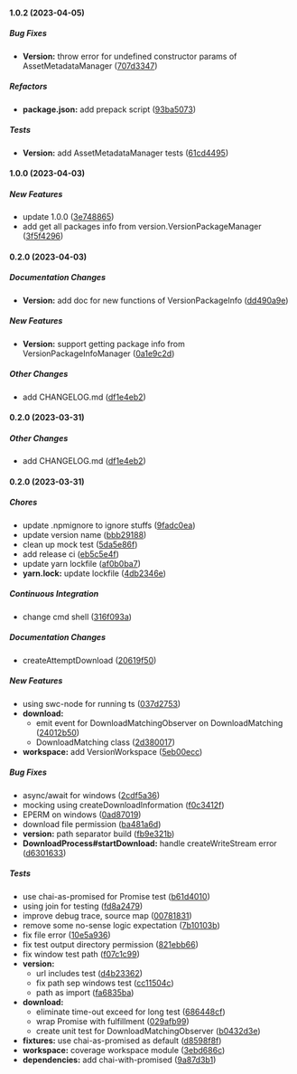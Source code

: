 #### 1.0.2 (2023-04-05)

##### Bug Fixes

* **Version:**  throw error for undefined constructor params of AssetMetadataManager ([707d3347](https://github.com/kratos-mc/kratos-core/commit/707d3347984821a4536bfabd3bf4e2be09b300c7))

##### Refactors

* **package.json:**  add prepack script ([93ba5073](https://github.com/kratos-mc/kratos-core/commit/93ba5073a620000ea3fe16713e394d6077da4b29))

##### Tests

* **Version:**  add AssetMetadataManager tests ([61cd4495](https://github.com/kratos-mc/kratos-core/commit/61cd4495aa4d1bd052cbf4015f0e1397a342bafd))

#### 1.0.0 (2023-04-03)

##### New Features

*  update 1.0.0 ([3e748865](https://github.com/kratos-mc/kratos-core/commit/3e74886557200bff5d3d2af11c652ddd437b29f1))
*  add get all packages info from version.VersionPackageManager ([3f5f4296](https://github.com/kratos-mc/kratos-core/commit/3f5f4296ed76162582f7bcc1c2f7bdaa68c10177))

#### 0.2.0 (2023-04-03)

##### Documentation Changes

* **Version:**  add doc for new functions of VersionPackageInfo ([dd490a9e](https://github.com/kratos-mc/kratos-core/commit/dd490a9e79a4162c079df10e54f1f25b01a937fa))

##### New Features

* **Version:**  support getting package info from VersionPackageInfoManager ([0a1e9c2d](https://github.com/kratos-mc/kratos-core/commit/0a1e9c2d8f6e3db0ca79836a18e4e2d4549598a2))

##### Other Changes

*  add CHANGELOG.md ([df1e4eb2](https://github.com/kratos-mc/kratos-core/commit/df1e4eb20fc1141754c624ef81b18f1ee6a9741f))

#### 0.2.0 (2023-03-31)

##### Other Changes

*  add CHANGELOG.md ([df1e4eb2](https://github.com/kratos-mc/kratos-core/commit/df1e4eb20fc1141754c624ef81b18f1ee6a9741f))

#### 0.2.0 (2023-03-31)

##### Chores

*  update .npmignore to ignore stuffs ([9fadc0ea](https://github.com/kratos-mc/kratos-core/commit/9fadc0eaae1822948deda85c1d2ed52737e9dd97))
*  update version name ([bbb29188](https://github.com/kratos-mc/kratos-core/commit/bbb29188417b714404f3ea27a0c8858c011b8c07))
*  clean up mock test ([5da5e86f](https://github.com/kratos-mc/kratos-core/commit/5da5e86f7eccfe36bde1ccd9e9af2fe5fc7ed8b3))
*  add release ci ([eb5c5e4f](https://github.com/kratos-mc/kratos-core/commit/eb5c5e4f25b6b2ed28418e7f54d625d447e32fec))
*  update yarn lockfile ([af0b0ba7](https://github.com/kratos-mc/kratos-core/commit/af0b0ba7ec1d383c698cad0e20c9b54ce082984e))
* **yarn.lock:**  update lockfile ([4db2346e](https://github.com/kratos-mc/kratos-core/commit/4db2346ec3f7edf6b16061e90362071bed90f8dc))

##### Continuous Integration

*  change cmd shell ([316f093a](https://github.com/kratos-mc/kratos-core/commit/316f093ab436bf91637ad1c5132233f8ed55d70b))

##### Documentation Changes

*  createAttemptDownload ([20619f50](https://github.com/kratos-mc/kratos-core/commit/20619f507b12742745ad5441a6b677263f1eee72))

##### New Features

*  using swc-node for running ts ([037d2753](https://github.com/kratos-mc/kratos-core/commit/037d27539e359edb18a444356a6da9829385537a))
* **download:**
  *  emit event for DownloadMatchingObserver on DownloadMatching ([24012b50](https://github.com/kratos-mc/kratos-core/commit/24012b504c61f53fdbc60f309d29138da0f23fca))
  *  DownloadMatching class ([2d380017](https://github.com/kratos-mc/kratos-core/commit/2d38001783039f0632c6e3d869bf1492f7dc942c))
* **workspace:**  add VersionWorkspace ([5eb00ecc](https://github.com/kratos-mc/kratos-core/commit/5eb00eccc6260569bb4e53e7acd8128bb4be32ae))

##### Bug Fixes

*  async/await for windows ([2cdf5a36](https://github.com/kratos-mc/kratos-core/commit/2cdf5a369eb37a0dc0c530a1b8f85fc2ee597d65))
*  mocking using createDownloadInformation ([f0c3412f](https://github.com/kratos-mc/kratos-core/commit/f0c3412fb411ccce84846186586277422750ad38))
*  EPERM on windows ([0ad87019](https://github.com/kratos-mc/kratos-core/commit/0ad87019568710c7574fea0ac11b11b41264d137))
*  download file permission ([ba481a6d](https://github.com/kratos-mc/kratos-core/commit/ba481a6db32d66f3fcc778d1b223ba12fe2d17d8))
* **version:**  path separator build ([fb9e321b](https://github.com/kratos-mc/kratos-core/commit/fb9e321bcb3742fd4b3c4394c22c0b730355257c))
* **DownloadProcess#startDownload:**  handle createWriteStream error ([d6301633](https://github.com/kratos-mc/kratos-core/commit/d63016336fc2ecbc82be04e31a3d62ff6db2747a))

##### Tests

*  use chai-as-promised for Promise test ([b61d4010](https://github.com/kratos-mc/kratos-core/commit/b61d4010d9c0d69c4448d634aebd56c5b302dcd1))
*  using join for testing ([fd8a2479](https://github.com/kratos-mc/kratos-core/commit/fd8a24796363c7bc0e79c253ea891c1a084acfdc))
*  improve debug trace, source map ([00781831](https://github.com/kratos-mc/kratos-core/commit/00781831083b7490e34fa6a1c739100552cebf12))
*  remove some no-sense logic expectation ([7b10103b](https://github.com/kratos-mc/kratos-core/commit/7b10103bd551ec4e11944cdfb5edd33fb6fdc7d2))
*  fix file error ([10e5a936](https://github.com/kratos-mc/kratos-core/commit/10e5a9367c251d6bc829080f57b77c81e18b5f50))
*  fix test output directory permission ([821ebb66](https://github.com/kratos-mc/kratos-core/commit/821ebb66b4b7e78ecc3e1a59abfa9d57abc5b78d))
*  fix window test path ([f07c1c99](https://github.com/kratos-mc/kratos-core/commit/f07c1c99fd6e05b5a62b83d1241f1b9e80699592))
* **version:**
  *  url includes test ([d4b23362](https://github.com/kratos-mc/kratos-core/commit/d4b23362c4987fa382fb27addc09659d95663bea))
  *  fix path sep windows test ([cc11504c](https://github.com/kratos-mc/kratos-core/commit/cc11504c50a5c76a4fc58046c3ec184a9c96c2f7))
  *  path as import ([fa6835ba](https://github.com/kratos-mc/kratos-core/commit/fa6835baf932bb8c7f94a30b99fc90aee857fe57))
* **download:**
  *  eliminate time-out exceed for long test ([686448cf](https://github.com/kratos-mc/kratos-core/commit/686448cfcffdcd49b8bcad4f7c7d563a1ebb4023))
  *  wrap Promise with fulfillment ([029afb99](https://github.com/kratos-mc/kratos-core/commit/029afb9922d5066473fc048ec941fc82f8cd8044))
  *  create unit test for DownloadMatchingObserver ([b0432d3e](https://github.com/kratos-mc/kratos-core/commit/b0432d3ea37537c997b0c861fb8673b2029566c1))
* **fixtures:**  use chai-as-promised as default ([d8598f8f](https://github.com/kratos-mc/kratos-core/commit/d8598f8f496b7a58bda4f2a775d24ccfad34f833))
* **workspace:**  coverage workspace module ([3ebd686c](https://github.com/kratos-mc/kratos-core/commit/3ebd686c34b0d0f527f427b49007d1c7d1130529))
* **dependencies:**  add chai-with-promised ([9a87d3b1](https://github.com/kratos-mc/kratos-core/commit/9a87d3b173df0284a691225e57a0702194054cbc))

